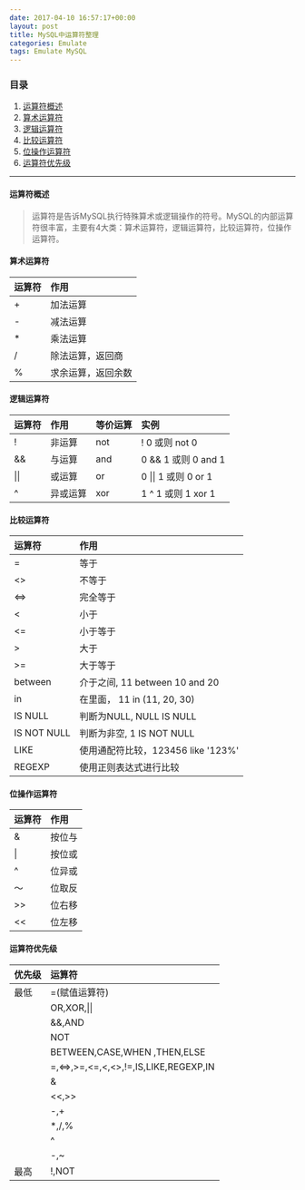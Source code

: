 ```yaml
---
date: 2017-04-10 16:57:17+00:00
layout: post
title: MySQL中运算符整理
categories: Emulate
tags: Emulate MySQL
---
```


### 目录

1. [运算符概述](#item1)
2. [算术运算符](#item2)
3. [逻辑运算符](#item3)
4. [比较运算符](#item4)
5. [位操作运算符](#item5)
6. [运算符优先级](#item6)


---
#### <span id="item1">运算符概述</span>
> 运算符是告诉MySQL执行特殊算术或逻辑操作的符号。MySQL的内部运算符很丰富，主要有4大类：算术运算符，逻辑运算符，比较运算符，位操作运算符。

#### <span id="item2">算术运算符</span>
> 
|运算符 |作用  |
|:----|:----|
|   +   |加法运算|
|-|减法运算|
|*|乘法运算|
|/|除法运算，返回商|
|%|求余运算，返回余数|

#### <span id="item3">逻辑运算符</span>
> 
|运算符|作用|等价运算|实例|
|:----|:----|:-----|:-----|
|   !   |非运算|not|! 0 或则 not 0|
|&&|与运算|and|0 && 1 或则 0 and 1|
|&#124;&#124;|或运算|or|0 &#124;&#124; 1 或则 0 or 1|
|^|异或运算|xor|1 ^ 1 或则 1 xor 1|


#### <span id="item4">比较运算符</span>
> 
|运算符 |作用  |
|:----|:----|
|   =   |等于|
|<>|不等于|
|<=>|完全等于|
|<|小于|
|<=|小于等于|
|>|大于|
|>=|大于等于|
|between|介于之间, 11 between 10 and 20|
|in|在里面， 11 in (11, 20, 30)|
|IS NULL|判断为NULL, NULL IS NULL|
|IS NOT NULL|判断为非空, 1 IS NOT NULL|
|LIKE|使用通配符比较，123456 like '123%'|
|REGEXP|使用正则表达式进行比较|


#### <span id="item5">位操作运算符</span>

> 
|运算符 |作用  |
|:----|:----|
|   &   |按位与|
|&#124;|按位或|
|^|位异或|
|～|位取反|
|>>|位右移|
|<<|位左移|


#### <span id="item6">运算符优先级</span>

> 
| 优先级|运算符  |
|:----|:----|
|   最低   |=(赋值运算符)|
||OR,XOR,&#124;&#124;|
||&&,AND|
||NOT|
||BETWEEN,CASE,WHEN ,THEN,ELSE|
||=,<=>,>=,<=,<,<>,!=,IS,LIKE,REGEXP,IN|
||&|
||<<,>>|
||-,+|
||*,/,%|
||^|
||-,~|
|最高|!,NOT|